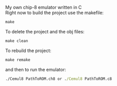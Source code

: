 My own chip-8 emulator written in C  
Right now to build the project use the makefile:  

```cmd
make
```
To delete the project and the obj files:  

```cmd
make clean 
```
To rebuild the project:  

```cmd
make remake 
```
and then to run the emulator:  

```cmd
./Cemul8 PathToROM.ch8 or ./Cemul8 PathToROM.c8
```
